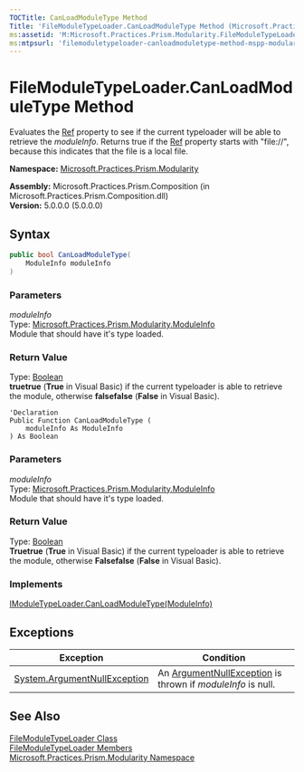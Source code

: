 ```yaml
---
TOCTitle: CanLoadModuleType Method
Title: 'FileModuleTypeLoader.CanLoadModuleType Method (Microsoft.Practices.Prism.Modularity)'
ms:assetid: 'M:Microsoft.Practices.Prism.Modularity.FileModuleTypeLoader.CanLoadModuleType(Microsoft.Practices.Prism.Modularity.ModuleInfo)'
ms:mtpsurl: 'filemoduletypeloader-canloadmoduletype-method-mspp-modularity.md'
---
```


# FileModuleTypeLoader.CanLoadModuleType Method

Evaluates the [Ref](/patterns-practices/reference/moduleinfo-ref-property-mspp-modularity) property to see if the current typeloader will be able to retrieve the *moduleInfo*. Returns true if the [Ref](/patterns-practices/reference/moduleinfo-ref-property-mspp-modularity) property starts with "file://", because this indicates that the file is a local file.

**Namespace:** [Microsoft.Practices.Prism.Modularity](/patterns-practices/reference/mspp-modularity-namespace) 
 
**Assembly:** Microsoft.Practices.Prism.Composition (in Microsoft.Practices.Prism.Composition.dll)  
**Version:** 5.0.0.0 (5.0.0.0)

## Syntax
```C#
public bool CanLoadModuleType(
	ModuleInfo moduleInfo
)
```

### Parameters

*moduleInfo*  
Type: [Microsoft.Practices.Prism.Modularity.ModuleInfo](/patterns-practices/reference/moduleinfo-class-mspp-modularity)  
Module that should have it's type loaded.

### Return Value

Type: [Boolean](http://msdn.microsoft.com/en-us/library/a28wyd50)  
**truetrue** (**True** in Visual Basic) if the current typeloader is able to retrieve the module, otherwise **falsefalse** (**False** in Visual Basic).

```VB
'Declaration
Public Function CanLoadModuleType ( 
	moduleInfo As ModuleInfo
) As Boolean
```

### Parameters

*moduleInfo*  
Type: [Microsoft.Practices.Prism.Modularity.ModuleInfo](/patterns-practices/reference/moduleinfo-class-mspp-modularity)  
Module that should have it's type loaded.

### Return Value

Type: [Boolean](http://msdn.microsoft.com/en-us/library/a28wyd50)  
**Truetrue** (**True** in Visual Basic) if the current typeloader is able to retrieve the module, otherwise **Falsefalse** (**False** in Visual Basic).

### Implements
[IModuleTypeLoader.CanLoadModuleType(ModuleInfo)](/patterns-practices/reference/imoduletypeloader-canloadmoduletype-method-mspp-modularity)

## Exceptions

| Exception | Condition |
|---|---|
|[System.ArgumentNullException](http://msdn.microsoft.com/en-us/library/27426hcy) | An [ArgumentNullException](http://msdn.microsoft.com/en-us/library/27426hcy) is thrown if *moduleInfo* is null.|

## See Also

[FileModuleTypeLoader Class](/patterns-practices/reference/filemoduletypeloader-class-mspp-modularity)  
[FileModuleTypeLoader Members](/patterns-practices/reference/filemoduletypeloader-members-mspp-modularity)  
[Microsoft.Practices.Prism.Modularity Namespace](/patterns-practices/reference/mspp-modularity-namespace)  

